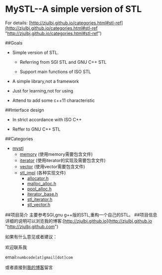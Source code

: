 MySTL--A simple version of STL
=====

For details: [http://zjulbj.github.io/categories.html#stl-ref](http://zjulbj.github.io/categories.html#stl-ref "http://zjulbj.github.io/categories.html#stl-ref")

##Goals

- Simple version of STL.
    
	- Referring from SGI STL and GNU C++ STL
	
	- Support main functions of ISO STL

- A simple library,not a framework

- Just for learning,not for using

- Attend to add some c++11 characteristic

##Interface design

- In strict accordance with ISO C++

- Reffer to GNU C++ STL

##Categories

- [mystl](https://github.com/zjulbj/mystl/tree/master/mystl "https://github.com/zjulbj/mystl/tree/master/mystl")
	- [memory](mystl/memory "mystl/memory")		(使用memory需要包含文件)
	- [iterator](mystl/iterator "mystl/iterator")	(使用iterator的实现及需要包含文件)
	- [vector](mystl/vector "mystl/vector")		(使用vector需要包含文件)
	- [stl_impl](https://github.com/zjulbj/mystl/tree/master/mystl/stl_impl "https://github.com/zjulbj/mystl/tree/master/mystl/stl_impl")	(各种实现文件)
		- [allocator.h](mystl/stl_impl/allocator.h "mystl/stl_impl/allocator.h")
		- [malloc_alloc.h](mystl/stl_impl/malloc_alloc.h "/mystl/stl_impl/malloc_alloc.h")
		- [pool_alloc.h]( /mystl/stl_impl/pool_alloc.h "/mystl/stl_impl/pool_alloc.h")
		- [iterator_base.h](mystl/stl_impl/iterator_base.h "mystl/stl_impl/iterator_base.h")
		- [stl_iterator.h](mystl/stl_impl/stl_iterator.h "mystl/stl_impl/stl_iterator.h")
		- [stl_vector.h](/mystl/stl_impl/stl_vector.h "mystl/stl_impl/stl_vector.h")
	

##项目简介
主要参考SGI,gnu g++版的STL,重构一个自己的STL。
##项目信息
详细的说明可以浏览我的博客:[http://zjulbj.github.io](http://zjulbj.github.io "http://zjulbj.github.com")

如果有什么意见或者建议：

欢迎联系我

email:`numbcode[at]gmail[dot]com`

或者直接到[我的博客](http://zjulbj.github.io "http://zjulbj.github.io")留言
